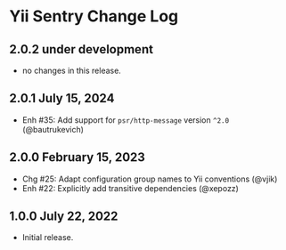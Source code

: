 # Yii Sentry Change Log

## 2.0.2 under development

- no changes in this release.

## 2.0.1 July 15, 2024

- Enh #35: Add support for `psr/http-message` version `^2.0` (@bautrukevich)

## 2.0.0 February 15, 2023

- Chg #25: Adapt configuration group names to Yii conventions (@vjik)
- Enh #22: Explicitly add transitive dependencies (@xepozz)

## 1.0.0 July 22, 2022

- Initial release.
